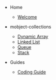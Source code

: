 - Home

  - [Welcome](/)

- mobject-collections

  - [Dynamic Array](tba.md)
  - [Linked List](tba.md)
  - [Queue](tba.md)
  - [Stack](tba.md)

- Guides

  - [Coding Guide](coding-guide.md)
